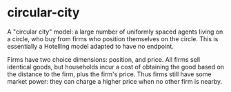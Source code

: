 circular-city
=============

A "circular city" model: a large number of uniformly spaced agents living on a
circle, who buy from firms who position themselves on the circle.  This is
essentially a Hotelling model adapted to have no endpoint.

Firms have two choice dimensions: position, and price.  All firms sell
identical goods, but households incur a cost of obtaining the good based on the
distance to the firm, plus the firm's price.  Thus firms still have some market
power: they can charge a higher price when no other firm is nearby.

